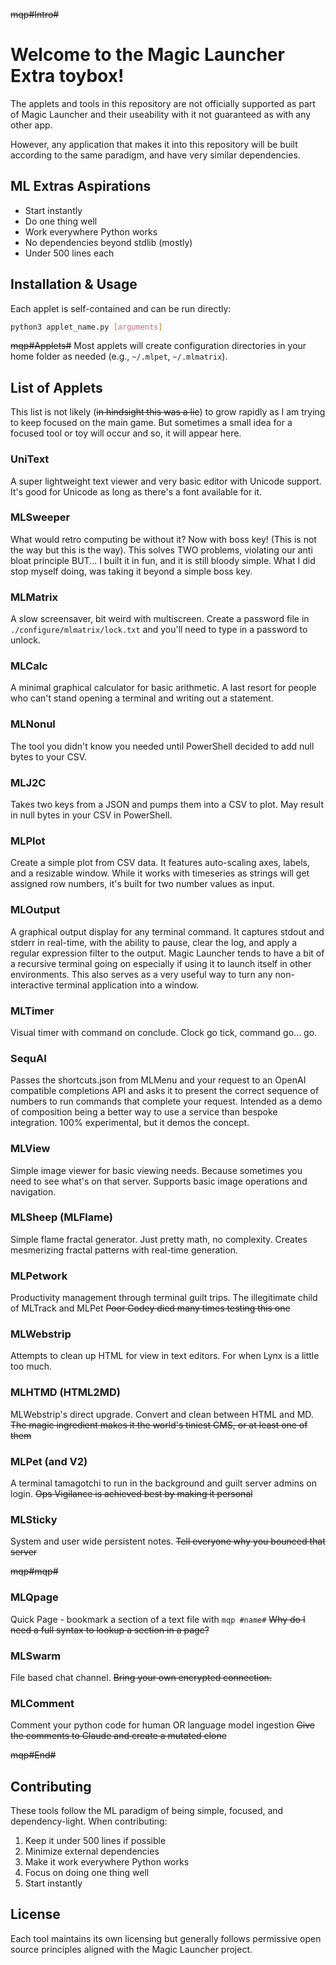 ~~mqp#Intro#~~
# Welcome to the Magic Launcher Extra toybox!
The applets and tools in this repository are not officially supported as part of Magic Launcher and their useability with it not guaranteed as with any other app.

However, any application that makes it into this repository will be built according to the same paradigm, and have very similar dependencies.

## ML Extras Aspirations

- Start instantly
- Do one thing well
- Work everywhere Python works
- No dependencies beyond stdlib (mostly)
- Under 500 lines each

## Installation & Usage

Each applet is self-contained and can be run directly:
```bash
python3 applet_name.py [arguments]
```
~~mqp#Applets#~~
Most applets will create configuration directories in your home folder as needed (e.g., `~/.mlpet`, `~/.mlmatrix`).

## List of Applets

This list is not likely (~~in hindsight this was a lie~~) to grow rapidly as I am trying to keep focused on the main game. But sometimes a small idea for a focused tool or toy will occur and so, it will appear here.

### UniText
A super lightweight text viewer and very basic editor with Unicode support.
It's good for Unicode as long as there's a font available for it.

### MLSweeper
What would retro computing be without it? 
Now with boss key! (This is not the way but this is the way).
This solves TWO problems, violating our anti bloat principle BUT...
I built it in fun, and it is still bloody simple. What I did stop myself doing, was taking it beyond a simple boss key.

### MLMatrix
A slow screensaver, bit weird with multiscreen.
Create a password file in `./configure/mlmatrix/lock.txt` and you'll need to type in a password to unlock.

### MLCalc
A minimal graphical calculator for basic arithmetic.
A last resort for people who can't stand opening a terminal and writing out a statement.

### MLNonul
The tool you didn't know you needed until PowerShell decided to add null bytes to your CSV.

### MLJ2C
Takes two keys from a JSON and pumps them into a CSV to plot. May result in null bytes in your CSV in PowerShell.

### MLPlot
Create a simple plot from CSV data. It features auto-scaling axes, labels, and a resizable window.
While it works with timeseries as strings will get assigned row numbers, it's built for two number values as input.

### MLOutput
A graphical output display for any terminal command. It captures stdout and stderr in real-time, with the ability to pause, clear the log, and apply a regular expression filter to the output.
Magic Launcher tends to have a bit of a recursive terminal going on especially if using it to launch itself in other environments.
This also serves as a very useful way to turn any non-interactive terminal application into a window.

### MLTimer
Visual timer with command on conclude.
Clock go tick, command go... go.

### SequAI
Passes the shortcuts.json from MLMenu and your request to an OpenAI compatible completions API and asks it to present the correct sequence of numbers to run commands that complete your request.
Intended as a demo of composition being a better way to use a service than bespoke integration.
100% experimental, but it demos the concept.

### MLView
Simple image viewer for basic viewing needs.
Because sometimes you need to see what's on that server.
Supports basic image operations and navigation.

### MLSheep (MLFlame)
Simple flame fractal generator.
Just pretty math, no complexity.
Creates mesmerizing fractal patterns with real-time generation.

### MLPetwork
Productivity management through terminal guilt trips.
The illegitimate child of MLTrack and MLPet
~~Poor Codey died many times testing this one~~

### MLWebstrip
Attempts to clean up HTML for view in text editors.
For when Lynx is a little too much.

### MLHTMD (HTML2MD)
MLWebstrip's direct upgrade. Convert and clean between HTML and MD.
~~The magic ingredient makes it the world's tiniest CMS, or at least one of them~~

### MLPet (and V2)
A terminal tamagotchi to run in the background and guilt server admins on login.
~~Ops Vigilance is achieved best by making it personal~~

### MLSticky
System and user wide persistent notes.
~~Tell everyone why you bounced that server~~

~~mqp#mqp#~~
### MLQpage
Quick Page - bookmark a section of a text file with `mqp #name#`
~~Why do I need a full syntax to lookup a section in a page?~~

### MLSwarm
File based chat channel. 
~~Bring your own encrypted connection.~~

### MLComment
Comment your python code for human OR language model ingestion
~~Give the comments to Claude and create a mutated clone~~

~~mqp#End#~~
## Contributing
These tools follow the ML paradigm of being simple, focused, and dependency-light. When contributing:

1. Keep it under 500 lines if possible
2. Minimize external dependencies 
3. Make it work everywhere Python works
4. Focus on doing one thing well
5. Start instantly

## License

Each tool maintains its own licensing but generally follows permissive open source principles aligned with the Magic Launcher project.

